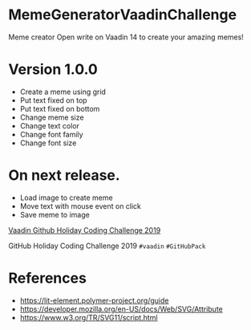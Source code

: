 # MemeGeneratorVaadinChallenge

Meme creator Open write on Vaadin 14 to create your amazing memes!

# Version 1.0.0
 - Create a meme using grid
 - Put text fixed on top
 - Put text fixed on bottom
 - Change meme size
 - Change text color
 - Change font family
 - Change font size

# On next release.
 - Load image to create meme
 - Move text with mouse event on click
 - Save meme to image

[Vaadin Github Holiday Coding Challenge 2019](https://vaadin.com/blog/github-holiday-coding-challenge-2019)

GitHub Holiday Coding Challenge 2019 `#vaadin` `#GitHubPack`

# References
 - https://lit-element.polymer-project.org/guide
 - https://developer.mozilla.org/en-US/docs/Web/SVG/Attribute
 - https://www.w3.org/TR/SVG11/script.html

